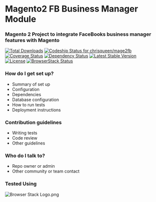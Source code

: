 # Magento2 FB Business Manager Module #


### Magento 2 Project to integrate FaceBooks business manager features with Magento ###

[![Total Downloads](https://poser.pugx.org/chrisqueen/mage2fb/downloads)](https://packagist.org/packages/chrisqueen/mage2fb)
[![Codeship Status for chrisqueen/mage2fb](https://app.codeship.com/projects/e5a25a30-cee0-0134-db1a-0e07064296df/status?branch=master)](https://app.codeship.com/projects/200695)
[![Coverage Status](https://coveralls.io/repos/bitbucket/chrisqueen/mage2fb/badge.svg?branch=master)](https://coveralls.io/bitbucket/chrisqueen/mage2fb?branch=master)
[![Dependency Status](https://www.versioneye.com/user/projects/5898ebfbc71294003d853a6f/badge.svg?style=flat-square)](https://www.versioneye.com/user/projects/5898ebfbc71294003d853a6f)
[![Latest Stable Version](https://poser.pugx.org/chrisqueen/mage2fb/v/stable)](https://packagist.org/packages/chrisqueen/mage2fb)
[![License](https://poser.pugx.org/chrisqueen/mage2fb/license)](https://packagist.org/packages/chrisqueen/mage2fb)
[![BrowserStack Status](https://www.browserstack.com/automate/badge.svg?badge_key=aFJsWlJTN1p3VDdnYno1UnQ3b2RQRE9Sc0JwSGNSUlkwOTdaS25mS0kxbz0tLXFzbXNaem9Gak1iMExBM1l0bjk2MkE9PQ==--45550bb34d41c03ae738975ceca6695288a70dfc)](https://christopherqueen1:ryjsvcsqcjYZviutzEh4@www.browserstack.com/automate/builds/aedb4763cdd39981503a3b42b77598e53066048f)


### How do I get set up? ###

* Summary of set up
* Configuration
* Dependencies
* Database configuration
* How to run tests
* Deployment instructions

### Contribution guidelines ###

* Writing tests
* Code review
* Other guidelines

### Who do I talk to? ###

* Repo owner or admin
* Other community or team contact

### Tested Using ###
![Browser Stack Logo.png](https://bitbucket.org/repo/qKL65o/images/1278043582-Browser%20Stack%20Logo.png)